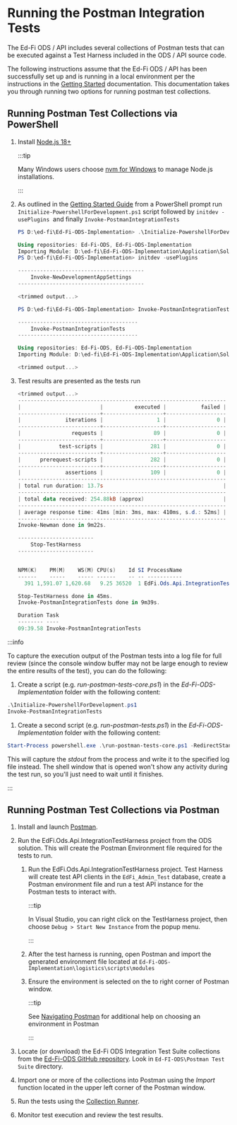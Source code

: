 # Running the Postman Integration Tests

The Ed-Fi ODS / API includes several collections of Postman tests that can be
executed against a Test Harness included in the ODS / API source code.

The following instructions assume that the Ed-Fi ODS / API has been successfully
set up and is running in a local environment per the instructions in
the [Getting Started](../getting-started) documentation. This
documentation takes you through running two options for running postman test
collections.

## Running Postman Test Collections via PowerShell

1. Install [Node.js 18+](https://nodejs.org)

   :::tip

   Many Windows users choose [nvm for
   Windows](https://github.com/coreybutler/nvm-windows/releases) to manage
   Node.js installations.

    :::

2. As outlined in the [Getting Started
    Guide](../getting-started/source-code-installation/readme.md)
    from a PowerShell prompt run `Initialize-PowershellForDevelopment.ps1`
    script followed by `initdev -usePlugins`  and finally
    `Invoke-PostmanIntegrationTests`

    ```powershell
    PS D:\ed-fi\Ed-Fi-ODS-Implementation> .\Initialize-PowershellForDevelopment.ps1

    Using repositories: Ed-Fi-ODS, Ed-Fi-ODS-Implementation
    Importing Module: D:\ed-fi\Ed-Fi-ODS-Implementation\Application\SolutionScripts\InitializeDevelopmentEnvironment.psm1
    PS D:\ed-fi\Ed-Fi-ODS-Implementation> initdev -usePlugins

    ----------------------------------------
        Invoke-NewDevelopmentAppSettings
    ----------------------------------------

    <trimmed output...>

    PS D:\ed-fi\Ed-Fi-ODS-Implementation> Invoke-PostmanIntegrationTests

    --------------------------------------
        Invoke-PostmanIntegrationTests
    --------------------------------------

    Using repositories: Ed-Fi-ODS, Ed-Fi-ODS-Implementation
    Importing Module: D:\ed-fi\Ed-Fi-ODS-Implementation\Application\SolutionScripts\InitializeDevelopmentEnvironment.psm1

    <trimmed output...>
    ```

3. Test results are presented as the tests run

   ```powershell
   <trimmed output...>
   ------------------------------------------------------------------
   |                         |          executed |           failed |
   --------------------------+-------------------+-------------------
   |              iterations |                 1 |                0 |
   --------------------------+-------------------+-------------------
   |                requests |                89 |                0 |
   --------------------------+-------------------+-------------------
   |            test-scripts |               281 |                0 |
   --------------------------+-------------------+-------------------
   |      prerequest-scripts |               282 |                0 |
   --------------------------+-------------------+-------------------
   |              assertions |               109 |                0 |
   ------------------------------------------------------------------
   | total run duration: 13.7s                                      |
   ------------------------------------------------------------------
   | total data received: 254.88kB (approx)                         |
   ------------------------------------------------------------------
   | average response time: 41ms [min: 3ms, max: 410ms, s.d.: 52ms] |
   ------------------------------------------------------------------
   Invoke-Newman done in 9m22s.

   ------------------------
       Stop-TestHarness
   ------------------------


   NPM(K)    PM(M)    WS(M) CPU(s)    Id SI ProcessName
   ------    -----    ----- ------    -- -- -----------
     391 1,591.07 1,620.68   9.25 36520  1 EdFi.Ods.Api.IntegrationTestHarness

   Stop-TestHarness done in 45ms.
   Invoke-PostmanIntegrationTests done in 9m39s.

   Duration Task
   -------- ----
   09:39.58 Invoke-PostmanIntegrationTests
   ```

:::info

To capture the execution output of the Postman tests into a log file for full
review (since the console window buffer may not be large enough to review the
entire results of the test), you can do the following:

1. Create a script (e.g. _run-postman-tests-core.ps1_) in the
   _Ed-Fi-ODS-Implementation_ folder with the following content:

  ```powershell
  .\Initialize-PowershellForDevelopment.ps1
  Invoke-PostmanIntegrationTests
  ```

1. Create a second script (e.g. _run-postman-tests.ps1_) in
   the _Ed-Fi-ODS-Implementation_ folder with the following content:

  ```powershell
  Start-Process powershell.exe .\run-postman-tests-core.ps1 -RedirectStandardOutput .\tests.log
  ```

This will capture the _stdout_ from the process and write it to the specified
log file instead. The shell window that is opened won't show any activity during
the test run, so you'll just need to wait until it finishes.

:::

## Running Postman Test Collections via Postman

1. Install and launch [Postman](https://www.getpostman.com/downloads/).
2. Run the EdFi.Ods.Api.IntegrationTestHarness project from the ODS solution.
    This will create the Postman Environment file required for the tests to
    run.
    1. Run the EdFi.Ods.Api.IntegrationTestHarness project. Test Harness will
        create test API clients in the `EdFi_Admin_Test` database, create a
        Postman environment file and run a test API instance for the Postman
        tests to interact with.

        :::tip

        In Visual Studio, you can right click on the TestHarness project, then
        choose `Debug > Start New Instance` from the popup menu.

        :::

    2. After the test harness is running, open Postman and import the generated
        environment file located at
        `Ed-Fi-ODS-Implementation\logistics\scripts\modules`
    3. Ensure the environment is selected on the to right corner of Postman
        window.

        :::tip

        See [Navigating
        Postman](https://learning.postman.com/docs/getting-started/basics/navigating-postman)
        for additional help on choosing an environment in Postman

        :::

3. Locate (or download) the Ed-Fi ODS Integration Test Suite collections from
    the [Ed-Fi-ODS GitHub
    repository](https://github.com/Ed-Fi-Alliance-OSS/Ed-Fi-ODS). Look in
    `Ed-FI-ODS\Postman Test Suite` directory.
4. Import one or more of the collections into Postman using the _Import_
    function located in the upper left corner of the Postman window.
5. Run the tests using the [Collection
   Runner](https://learning.postman.com/docs/collections/running-collections/intro-to-collection-runs/).
6. Monitor test execution and review the test results.
